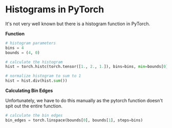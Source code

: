 # Histograms in PyTorch


It's not very well known but there is a histogram function in PyTorch.


**Function**

```python
# histogram parameters
bins = 4
bounds = (4, 0)

# calculate the histogram
hist = torch.histc(torch.tensor([1., 2., 1.]), bins=bins, min=bounds[0], max=bounds[1])

# normalize histogram to sum to 1
hist = hist.div(hist.sum())
```

**Calculating Bin Edges**

Unfortunately, we have to do this manually as the pytorch function doesn't spit out the entire function.

```python
# calculate the bin edges
bin_edges = torch.linspace(bounds[0], bounds[1], steps=bins)
```